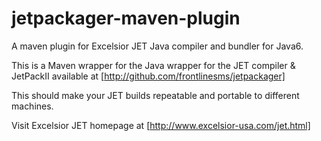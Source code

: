 jetpackager-maven-plugin
========================
A maven plugin for Excelsior JET Java compiler and bundler for Java6.

This is a Maven wrapper for the Java wrapper for the JET compiler & JetPackII available at [http://github.com/frontlinesms/jetpackager]

This should make your JET builds repeatable and portable to different machines.

Visit Excelsior JET homepage at [http://www.excelsior-usa.com/jet.html]

